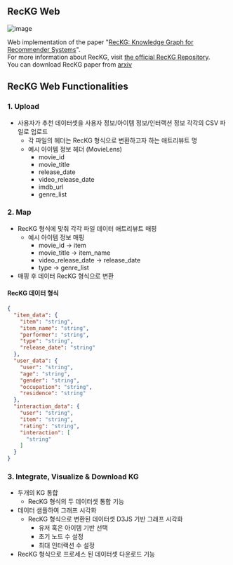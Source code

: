 ## RecKG Web
![image](https://github.com/user-attachments/assets/77a650fa-c4ab-44b9-9b2f-e8faa64ba45f)

Web implementation of the paper "[RecKG: Knowledge Graph for Recommender Systems](https://dl.acm.org/doi/10.1145/3605098.3636009)".  
For more information about RecKG, visit [the official RecKG Repository](https://github.com/tree-jhk/RecKG).  
You can download RecKG paper from [arxiv](https://arxiv.org/abs/2501.03598)

## RecKG Web Functionalities 

### 1. Upload

- 사용자가 추천 데이터셋을 사용자 정보/아이템 정보/인터랙션 정보 각각의 CSV 파일로 업로드
	- 각 파일의 헤더는 RecKG 형식으로 변환하고자 하는 애트리뷰트 명
	- 예시 아이템 정보 헤더 (MovieLens)
		- movie_id
		- movie_title 
		- release_date 
		- video_release_date 
		- imdb_url 
		- genre_list 

### 2. Map

- RecKG 형식에 맞춰 각각 파일 데이터 애트리뷰트 매핑
	- 예시 아이템 정보 매핑 
		- movie_id -> item
		- movie_title -> item_name 
		- video_release_date -> release_date 
		- type -> genre_list 
- 매핑 후 데이터 RecKG 형식으로 변환 

#### RecKG 데이터 형식 

```json
{
  "item_data": {
    "item": "string",
    "item_name": "string",
    "performer": "string",
    "type": "string",
    "release_date": "string"
  },
  "user_data": {
    "user": "string",
    "age": "string",
    "gender": "string",
    "occupation": "string",
    "residence": "string"
  },
  "interaction_data": {
    "user": "string",
    "item": "string",
    "rating": "string",
    "interaction": [
      "string"
    ]
  }
}
```

### 3. Integrate, Visualize & Download KG

- 두개의 KG 통합 
	- RecKG 형식의 두 데이터셋 통합 기능
- 데이터 샘플하여 그래프 시각화 
	- RecKG 형식으로 변환된 데이터셋 D3JS 기반 그래프 시각화 
		- 유저 혹은 아이템 기반 선택
		- 초기 노드 수 설정
		- 최대 인터랙션 수 설정 
- RecKG 형식으로 프로세스 된 데이터셋 다운로드 기능
